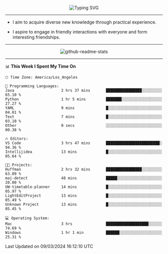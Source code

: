 <p align="center">
  <img src="https://readme-typing-svg.demolab.com?font=Fira+Code&weight=500&size=32&duration=2500&pause=1600&center=true&vCenter=true&random=false&width=1024&height=64&lines=Hi+there+%F0%9F%91%8B;I'm+delighted+you+could+make+it+here+%F0%9F%8E%89;I'm+Harry%2C+a+college+student+still+finding+my+way" alt="Typing SVG" />
</p>


---


- I aim to acquire diverse new knowledge through practical experience.

- I aspire to engage in friendly interactions with everyone and form interesting friendships.


---


<p align="center">
  <img src="https://github-readme-stats.vercel.app/api?username=Harry-Jing&show_icons=true" alt="github-readme-stats"/>
</p>


---

<!--START_SECTION:waka-->
📊 **This Week I Spent My Time On** 

```text
🕑︎ Time Zone: America/Los_Angeles

💬 Programming Languages: 
Java                     2 hrs 37 mins       ████████████████░░░░░░░░░   65.10 % 
Python                   1 hr 5 mins         ███████░░░░░░░░░░░░░░░░░░   27.27 % 
YAML                     9 mins              █░░░░░░░░░░░░░░░░░░░░░░░░   04.01 % 
Text                     7 mins              █░░░░░░░░░░░░░░░░░░░░░░░░   03.10 % 
Other                    0 secs              ░░░░░░░░░░░░░░░░░░░░░░░░░   00.38 % 

🔥 Editors: 
VS Code                  3 hrs 47 mins       ████████████████████████░   94.36 % 
Intellijidea             13 mins             █░░░░░░░░░░░░░░░░░░░░░░░░   05.64 % 

🐱‍💻 Projects: 
Huffman                  2 hrs 32 mins       ████████████████░░░░░░░░░   63.09 % 
maj-detect               48 mins             █████░░░░░░░░░░░░░░░░░░░░   20.00 % 
UW-timetable-planner     14 mins             █░░░░░░░░░░░░░░░░░░░░░░░░   05.97 % 
LightEditProject         13 mins             █░░░░░░░░░░░░░░░░░░░░░░░░   05.49 % 
Unknown Project          13 mins             █░░░░░░░░░░░░░░░░░░░░░░░░   05.45 % 

💻 Operating System: 
Mac                      3 hrs               ███████████████████░░░░░░   74.69 % 
Windows                  1 hr 1 min          ██████░░░░░░░░░░░░░░░░░░░   25.31 % 
```


 Last Updated on 09/03/2024 16:12:10 UTC
<!--END_SECTION:waka-->
